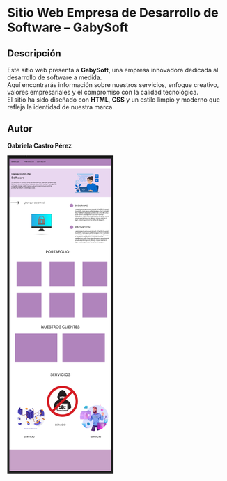 # Sitio Web Empresa de Desarrollo de Software – GabySoft

## Descripción
Este sitio web presenta a **GabySoft**, una empresa innovadora dedicada al desarrollo de software a medida.  
Aquí encontrarás información sobre nuestros servicios, enfoque creativo, valores empresariales y el compromiso con la calidad tecnológica.  
El sitio ha sido diseñado con **HTML**, **CSS** y un estilo limpio y moderno que refleja la identidad de nuestra marca.

## Autor
**Gabriela Castro Pérez**

![Vista previa](./img/page.png)